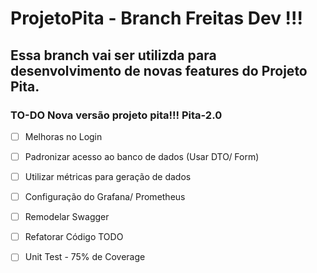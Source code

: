# ProjetoPita - Branch Freitas Dev !!!

## Essa branch vai ser utilizda para desenvolvimento de novas features do Projeto Pita.

### TO-DO Nova versão projeto pita!!! Pita-2.0

- [ ] Melhoras no Login
- [ ] Padronizar acesso ao banco de dados (Usar DTO/ Form)
- [ ] Utilizar métricas para geração de dados
- [ ] Configuração do Grafana/ Prometheus
- [ ] Remodelar Swagger
- [ ] Refatorar Código TODO
- [ ] Unit Test - 75% de Coverage

